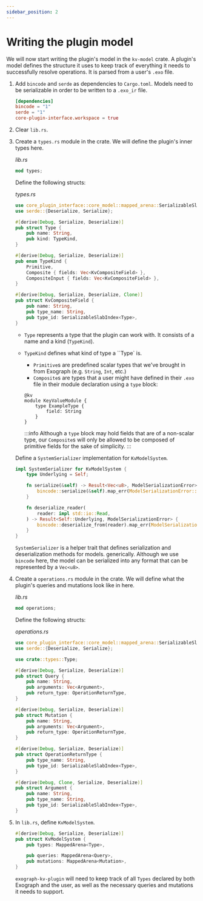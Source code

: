 ```yaml
---
sidebar_position: 2
---
```


# Writing the plugin model

We will now start writing the plugin's model in the `kv-model` crate. A plugin's model defines the structure it uses to keep track of everything it needs to successfully resolve operations. It is parsed from a user's `.exo` file.

1.  Add `bincode` and `serde` as dependencies to `Cargo.toml`.
    Models need to be serializable in order to be written to a `.exo_ir` file.

    ```toml
    [dependencies]
    bincode = "1"
    serde = "1"
    core-plugin-interface.workspace = true
    ```

2.  Clear `lib.rs`.

3.  Create a `types.rs` module in the crate. We will define the plugin's inner types here.

    _lib.rs_

    ```rust
    mod types;
    ```

    Define the following structs:

    _types.rs_

    ```rust
    use core_plugin_interface::core_model::mapped_arena::SerializableSlabIndex;
    use serde::{Deserialize, Serialize};

    #[derive(Debug, Serialize, Deserialize)]
    pub struct Type {
        pub name: String,
        pub kind: TypeKind,
    }

    #[derive(Debug, Serialize, Deserialize)]
    pub enum TypeKind {
        Primitive,
        Composite { fields: Vec<KvCompositeField> },
        CompositeInput { fields: Vec<KvCompositeField> },
    }

    #[derive(Debug, Serialize, Deserialize, Clone)]
    pub struct KvCompositeField {
        pub name: String,
        pub type_name: String,
        pub type_id: SerializableSlabIndex<Type>,
    }
    ```

    - `Type` represents a type that the plugin can work with. It consists of a name and a kind (`TypeKind`).
    - `TypeKind` defines what kind of type a ``Type` is.

      - `Primitive`s are predefined scalar types that we've brought in from Exograph (e.g. `String`, `Int`, etc.)
      - `Composite`s are types that a user might have defined in their `.exo` file in their module declaration using a `type` block:

      ```exo
      @kv
      module KeyValueModule {
          type ExampleType {
              field: String
          }
      }
      ```

      :::info
      Although a `type` block may hold fields that are of a non-scalar type, our `Composite`s will only be allowed to be composed of primitive fields for the sake of simplicity.
      :::

    Define a `SystemSerializer` implementation for `KvModelSystem`.

    ```rust
    impl SystemSerializer for KvModelSystem {
        type Underlying = Self;

        fn serialize(&self) -> Result<Vec<u8>, ModelSerializationError> {
            bincode::serialize(&self).map_err(ModelSerializationError::Serialize)
        }

        fn deserialize_reader(
            reader: impl std::io::Read,
        ) -> Result<Self::Underlying, ModelSerializationError> {
            bincode::deserialize_from(reader).map_err(ModelSerializationError::Deserialize)
        }
    }
    ```

    `SystemSerializer` is a helper trait that defines serialization and deserialization methods for models. generically. Although we use `bincode` here, the model can be serialized into any format that can be represented by a `Vec<u8>`.

4.  Create a `operations.rs` module in the crate. We will define what the plugin's queries and mutations look like in here.

    _lib.rs_

    ```rust
    mod operations;
    ```

    Define the following structs:

    _operations.rs_

    ```rust
    use core_plugin_interface::core_model::mapped_arena::SerializableSlabIndex;
    use serde::{Deserialize, Serialize};

    use crate::types::Type;

    #[derive(Debug, Serialize, Deserialize)]
    pub struct Query {
        pub name: String,
        pub arguments: Vec<Argument>,
        pub return_type: OperationReturnType,
    }

    #[derive(Debug, Serialize, Deserialize)]
    pub struct Mutation {
        pub name: String,
        pub arguments: Vec<Argument>,
        pub return_type: OperationReturnType,
    }

    #[derive(Debug, Serialize, Deserialize)]
    pub struct OperationReturnType {
        pub type_name: String,
        pub type_id: SerializableSlabIndex<Type>,
    }

    #[derive(Debug, Clone, Serialize, Deserialize)]
    pub struct Argument {
        pub name: String,
        pub type_name: String,
        pub type_id: SerializableSlabIndex<Type>,
    }
    ```

5.  In `lib.rs`, define `KvModelSystem`.

    ```rust
    #[derive(Debug, Serialize, Deserialize)]
    pub struct KvModelSystem {
        pub types: MappedArena<Type>,

        pub queries: MappedArena<Query>,
        pub mutations: MappedArena<Mutation>,
    }
    ```

    `exograph-kv-plugin` will need to keep track of all `Types` declared by both Exograph and the user, as well as the necessary queries and mutations it needs to support.
